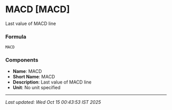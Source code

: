 # MACD [MACD]
Last value of MACD line

### Formula
```text
MACD
```


### Components
- **Name**: MACD
- **Short Name**: MACD
- **Description**: Last value of MACD line
- **Unit**: No unit specified

---
*Last updated: Wed Oct 15 00:43:53 IST 2025*

